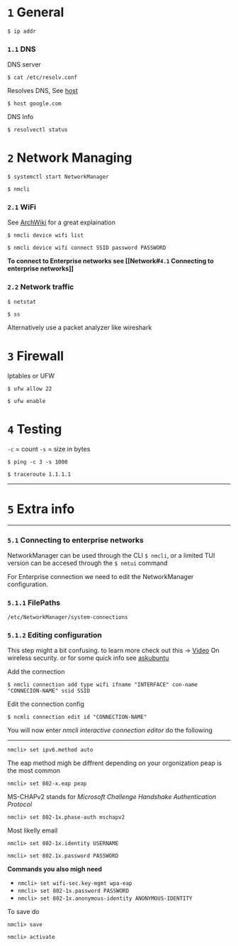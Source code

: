 # `1` General

```
$ ip addr
```

### `1.1` DNS

DNS server
```
$ cat /etc/resolv.conf
```

Resolves DNS, See [host](https://www.computerhope.com/unix/host.htm)
```
$ host google.com
```

DNS Info
```
$ resolvectl status
```

# `2` Network Managing

```
$ systemctl start NetworkManager
```

```
$ nmcli
```

### `2.1` WiFi

See [ArchWiki](https://wiki.archlinux.org/title/NetworkManager) for a great explaination

```
$ nmcli device wifi list
```

```
$ nmcli device wifi connect SSID password PASSWORD
```


**To connect to Enterprise networks see [[Network#`4.1` Connecting to enterprise networks]]**

### `2.2` Network traffic

```
$ netstat
```

```
$ ss
```

Alternatively use a packet analyzer like wireshark

# `3` Firewall

Iptables or UFW

```
$ ufw allow 22
```

```
$ ufw enable
```


# `4` Testing

`-c` = count 
`-s` = size in bytes

```
$ ping -c 3 -s 1000
```

```
$ traceroute 1.1.1.1
```


___
# `5` Extra info
___

### `5.1` Connecting to enterprise networks

NetworkManager can be used through the CLI 
`$ nmcli`, or a limited TUI version can be accesed through the 
`$ nmtui` command

For Enterprise connection we need to edit the NetworkManager configuration.

### `5.1.1` FilePaths

```
/etc/NetworkManager/system-connections
```

### `5.1.2` Editing configuration

This step might a bit confusing. to learn more check out this -> [Video](https://www.youtube.com/watch?v=wHXKo9So5y8) On wireless security.
or for some quick info see [askubuntu](https://askubuntu.com/questions/262491/connect-to-a-wpa2-enterprise-connection-via-cli-no-desktop)


Add the connection
```
$ nmcli connection add type wifi ifname "INTERFACE" con-name "CONNECION-NAME" ssid SSID
```

Edit the connection config
```
$ ncmli connection edit id "CONNECTION-NAME"
```

You will now enter *nmcli interactive connection editor*
do the following

___

```
nmcli> set ipv6.method auto
```

The eap method migh be diffrent depending on your orgonization peap is the most common
```
nmcli> set 802-x.eap peap
```

MS-CHAPv2 stands for *Microsoft Challenge Handshake Authentication Protocol*
```
nmcli> set 802-1x.phase-auth mschapv2
```

Most likelly email
```
nmcli> set 802-1x.identity USERNAME
```

```
nmcli> set 802.1x.password PASSWORD
```


**Commands you also migh need**

-   `nmcli> set wifi-sec.key-mgmt wpa-eap`
-   `nmcli> set 802-1x.password PASSWORD`
-   `nmcli> set 802-1x.anonymous-identity ANONYMOUS-IDENTITY`

To save do

```
nmcli> save
```

```
nmcli> activate
```
